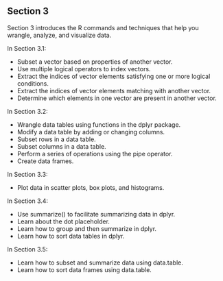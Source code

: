 ## Section 3

Section 3 introduces the R commands and techniques that help you wrangle, analyze, and visualize data.

In Section 3.1:

* Subset a vector based on properties of another vector. 
* Use multiple logical operators to index vectors.
* Extract the indices of vector elements satisfying one or more logical conditions. 
* Extract the indices of vector elements matching with another vector.
* Determine which elements in one vector are present in another vector. 

In Section 3.2:

* Wrangle data tables using functions in the dplyr package. 
* Modify a data table by adding or changing columns. 
* Subset rows in a data table.
* Subset columns in a data table. 
* Perform a series of operations using the pipe operator. 
* Create data frames. 

In Section 3.3:

* Plot data in scatter plots, box plots, and histograms. 

In Section 3.4:

* Use summarize() to facilitate summarizing data in dplyr.
* Learn about the dot placeholder.
* Learn how to group and then summarize in dplyr.
* Learn how to sort data tables in dplyr.

In Section 3.5:

* Learn how to subset and summarize data using data.table.
* Learn how to sort data frames using data.table.
